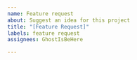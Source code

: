 ```yaml
---
name: Feature request
about: Suggest an idea for this project
title: "[Feature Request]"
labels: feature request
assignees: GhostIsBeHere

---
```



